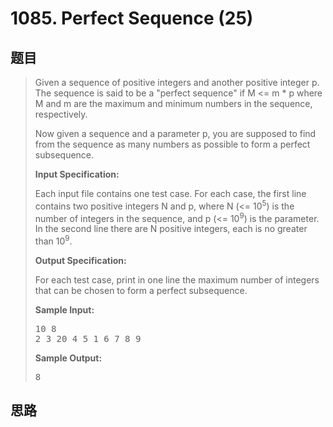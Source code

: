 <h1>1085. Perfect Sequence (25)</h1>

## 题目

> <div id="problemContent">
> <p>
> Given a sequence of positive integers and another positive integer p.  The sequence is said to be a "perfect sequence" if M &lt;= m * p where M and m are the maximum and minimum numbers in the sequence, respectively.
> </p>
> <p>Now given a sequence and a parameter p, you are supposed to find from the sequence as many numbers as possible to form a perfect subsequence.
> </p>
> <p><b>
> Input Specification:
> </b></p>
> <p>Each input file contains one test case.  For each case, the first line contains two positive integers N and p, where N (&lt;= 10<sup>5</sup>) is the number of integers in the sequence, and p (&lt;= 10<sup>9</sup>) is the parameter.  In the second line there are N positive integers, each is no greater than 10<sup>9</sup>.</p>
> <p><b>
> Output Specification:
> </b></p>
> <p>For each test case, print in one line the maximum number of integers that can be chosen to form a perfect subsequence.</p>
> <b>Sample Input:</b><pre>
> 10 8
> 2 3 20 4 5 1 6 7 8 9
> </pre>
> <b>Sample Output:</b><pre>
> 8
> </pre>
> </div>

## 思路

